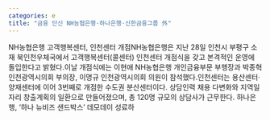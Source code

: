 ```yaml
---
categories: e
title: "금융 단신 NH농협은행·하나은행·신한금융그룹 外"
---
```

NH농협은행 고객행복센터, 인천센터 개점NH농협은행은 지난 28일 인천시 부평구 소재 북인천우체국에서 고객행복센터(콜센터) 인천센터 개점식을 갖고 본격적인 운영에 돌입한다고 밝혔다.이날 개점식에는 이현애 NH농협은행 개인금융부문 부행장과 박종혁 인천광역시의회 부의장, 이명규 인천광역시의회 의원이 참석했다.인천센터는 용산센터·양재센터에 이어 3번째로 개점한 수도권 분산센터이다. 상담인력 채용 다변화와 지역일자리 창출계획의 일환으로 만들어졌으며, 총 120명 규모의 상담사가 근무한다. 하나은행, ‘하나 뉴비즈 샌드박스’ 데모데이 성료하